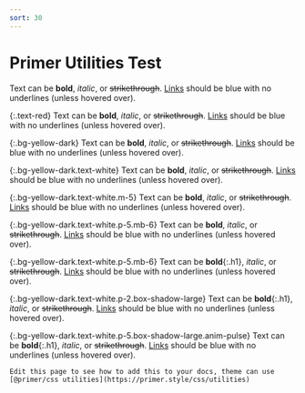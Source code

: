 ```yaml
---
sort: 30
---
```


# Primer Utilities Test

Text can be **bold**, _italic_, or ~~strikethrough~~. [Links](https://github.com) should be blue with no underlines (unless hovered over).

{:.text-red}
Text can be **bold**, _italic_, or ~~strikethrough~~. [Links](https://github.com) should be blue with no underlines (unless hovered over).

{:.bg-yellow-dark}
Text can be **bold**, _italic_, or ~~strikethrough~~. [Links](https://github.com) should be blue with no underlines (unless hovered over).

{:.bg-yellow-dark.text-white}
Text can be **bold**, _italic_, or ~~strikethrough~~. [Links](https://github.com) should be blue with no underlines (unless hovered over).

{:.bg-yellow-dark.text-white.m-5}
Text can be **bold**, _italic_, or ~~strikethrough~~. [Links](https://github.com) should be blue with no underlines (unless hovered over).

{:.bg-yellow-dark.text-white.p-5.mb-6}
Text can be **bold**, _italic_, or ~~strikethrough~~. [Links](https://github.com) should be blue with no underlines (unless hovered over).

{:.bg-yellow-dark.text-white.p-5.mb-6}
Text can be **bold**{:.h1}, _italic_, or ~~strikethrough~~. [Links](https://github.com) should be blue with no underlines (unless hovered over).

{:.bg-yellow-dark.text-white.p-2.box-shadow-large}
Text can be **bold**{:.h1}, _italic_, or ~~strikethrough~~. [Links](https://github.com) should be blue with no underlines (unless hovered over).

{:.bg-yellow-dark.text-white.p-5.box-shadow-large.anim-pulse}
Text can be **bold**{:.h1}, _italic_, or ~~strikethrough~~. [Links](https://github.com) should be blue with no underlines (unless hovered over).

```tip
Edit this page to see how to add this to your docs, theme can use [@primer/css utilities](https://primer.style/css/utilities)
```
